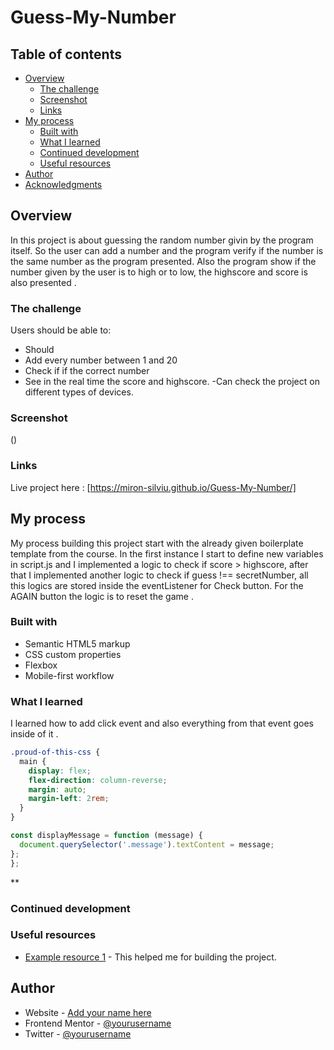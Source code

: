 # Guess-My-Number

## Table of contents

- [Overview](#overview)
  - [The challenge](#the-challenge)
  - [Screenshot](#screenshot)
  - [Links](#links)
- [My process](#my-process)
  - [Built with](#built-with)
  - [What I learned](#what-i-learned)
  - [Continued development](#continued-development)
  - [Useful resources](#useful-resources)
- [Author](#author)
- [Acknowledgments](#acknowledgments)

## Overview

In this project is about guessing the random number givin by the program itself. So the user can add a number and the program verify if the number is the same number as the program presented. Also the program show if the number given by the user is to high or to low, the highscore and score is also presented .

### The challenge

Users should be able to:

- Should
- Add every number between 1 and 20
- Check if if the correct number
- See in the real time the score and highscore.
  -Can check the project on different types of devices.

### Screenshot

([](image.png))

### Links

Live project here : [https://miron-silviu.github.io/Guess-My-Number/]

## My process

My process building this project start with the already given boilerplate template from the course. In the first instance I start to define new variables in script.js and I implemented a logic to check if score > highscore, after that I implemented another logic to check if guess !== secretNumber, all this logics are stored inside the eventListener for Check button. For the AGAIN button the logic is to reset the game .

### Built with

- Semantic HTML5 markup
- CSS custom properties
- Flexbox
- Mobile-first workflow

### What I learned

I learned how to add click event and also everything from that event goes inside of it .

```css
.proud-of-this-css {
  main {
    display: flex;
    flex-direction: column-reverse;
    margin: auto;
    margin-left: 2rem;
  }
}
```

```js
const displayMessage = function (message) {
  document.querySelector('.message').textContent = message;
};
};
```

\*\*

### Continued development

### Useful resources

- [Example resource 1](https://www.udemy.com/course/the-complete-javascript-course/learn/lecture/22648403#overview) - This helped me for building the project.

## Author

- Website - [Add your name here](https://www.your-site.com)
- Frontend Mentor - [@yourusername](https://www.frontendmentor.io/profile/yourusername)
- Twitter - [@yourusername](https://www.twitter.com/yourusername)
